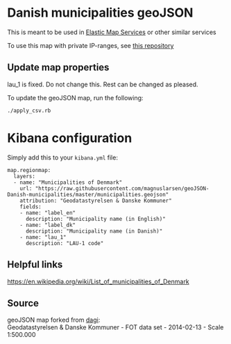 # Danish municipalities geoJSON
This is meant to be used in [Elastic Map Services](https://maps.elastic.co/) or other similar services

To use this map with private IP-ranges, see [this repository](https://github.com/magnuslarsen/CustomMaxmindDatabase)

## Update map properties
lau_1 is fixed. Do not change this.
Rest can be changed as pleased.

To update the geoJSON map, run the following:
```
./apply_csv.rb
```

# Kibana configuration
Simply add this to your `kibana.yml` file:
```
map.regionmap:
  layers:
  - name: "Municipalities of Denmark"
    url: "https://raw.githubusercontent.com/magnuslarsen/geoJSON-Danish-municipalities/master/municipalities.geojson"
    attribution: "Geodatastyrelsen & Danske Kommuner"
    fields:
    - name: "label_en"
      description: "Municipality name (in English)"
    - name: "label_dk"
      description: "Municipality name (in Danish)"
    - name: "lau_1"
      description: "LAU-1 code"
```

## Helpful links
https://en.wikipedia.org/wiki/List_of_municipalities_of_Denmark

## Source
geoJSON map forked from [dagi](https://github.com/Neogeografen/dagi): \
Geodatastyrelsen & Danske Kommuner - FOT data set - 2014-02-13 - Scale 1:500.000
